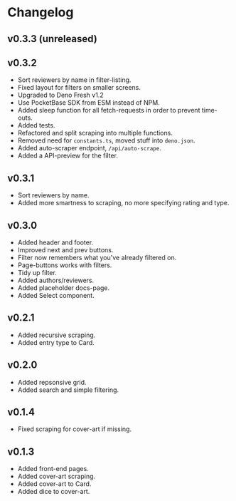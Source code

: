 # Changelog

## v0.3.3 (unreleased)

## v0.3.2

- Sort reviewers by name in filter-listing.
- Fixed layout for filters on smaller screens.
- Upgraded to Deno Fresh v1.2
- Use PocketBase SDK from ESM instead of NPM.
- Added sleep function for all fetch-requests in order to prevent time-outs.
- Added tests.
- Refactored and split scraping into multiple functions.
- Removed need for `constants.ts`, moved stuff into `deno.json`.
- Added auto-scraper endpoint, `/api/auto-scrape`.
- Added a API-preview for the filter.

## v0.3.1

- Sort reviewers by name.
- Added more smartness to scraping, no more specifying rating and type.

## v0.3.0

- Added header and footer.
- Improved next and prev buttons.
- Filter now remembers what you've already filtered on.
- Page-buttons works with filters.
- Tidy up filter.
- Added authors/reviewers.
- Added placeholder docs-page.
- Added Select component.

## v0.2.1

- Added recursive scraping.
- Added entry type to Card.

## v0.2.0

- Added repsonsive grid.
- Added search and simple filtering.

## v0.1.4

- Fixed scraping for cover-art if missing.

## v0.1.3

- Added front-end pages.
- Added cover-art scraping.
- Added cover-art to Card.
- Added dice to cover-art.

